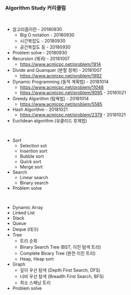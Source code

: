 ### Algorithm Study 커리큘럼
<br>

- 알고리즘이란 - 20180930
  - Big O notation - 20180930
  - 시간복잡도 - 20180930
  - 공간복잡도 등 - 20180930
- Problem solve - 20180930
- Recursion (재귀) - 20181007
  - https://www.acmicpc.net/problem/1914
- Divide and Quanquer (분할 정복) - 20181007
  - https://www.acmicpc.net/problem/1992
- Dynamic Programming (동적 계획법) - 20181014
  - https://www.acmicpc.net/problem/11048
  - https://www.acmicpc.net/problem/9095 - 20181021
- Greedy Algorithm (탐욕법) - 20181014
  - https://www.acmicpc.net/problem/5585
- Hash Algorithm - 20181021
  - https://www.acmicpc.net/problem/2379 - 20181021
- Euclidean algorithm (유클리드 호제법)
<br>

- Sort
  - Selection sot
  - Insertion sort
  - Bubble sort
  - Quick sort
  - Merge sort
- Search
  - Linear search
  - Binary search
- Problem solve
<br>

- Dynamic Array
- Linked List
- Stack
- Queue
- Deque (데크)
- Tree
  - 트리 순회
  - Binary Search Tree (BST, 이진 탐색 트리)
  - Complete Binary Tree (완전 이진 트리)
  - Heap, Heap sort
- Graph
  - 깊이 우선 탐색 (Depth First Search, DFS)
  - 너비 우선 탐색 (Breadth First Search, BFS)
  - 최소 스패닝 트리
- Problem solve
